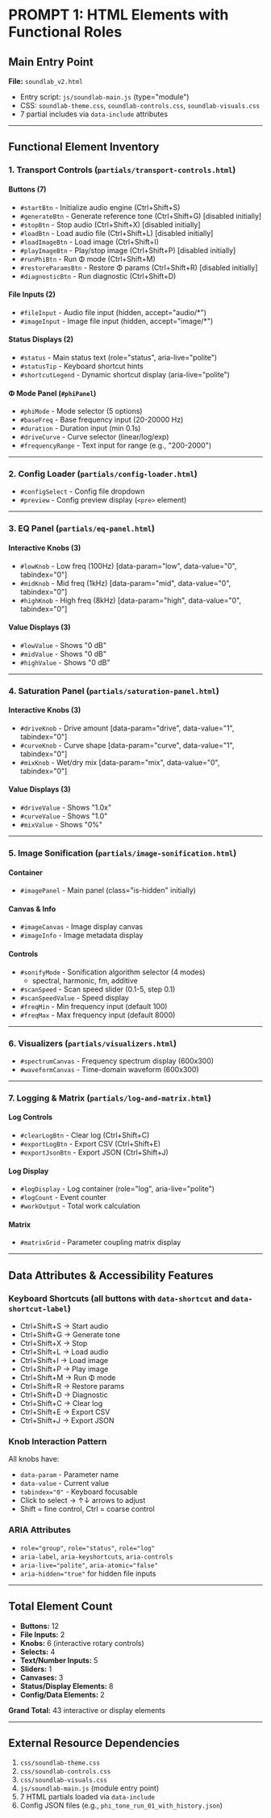 # PROMPT 1: HTML Elements with Functional Roles

## Main Entry Point
**File:** `soundlab_v2.html`
- Entry script: `js/soundlab-main.js` (type="module")
- CSS: `soundlab-theme.css`, `soundlab-controls.css`, `soundlab-visuals.css`
- 7 partial includes via `data-include` attributes

---

## Functional Element Inventory

### 1. Transport Controls (`partials/transport-controls.html`)

#### Buttons (7)
- `#startBtn` - Initialize audio engine (Ctrl+Shift+S)
- `#generateBtn` - Generate reference tone (Ctrl+Shift+G) [disabled initially]
- `#stopBtn` - Stop audio (Ctrl+Shift+X) [disabled initially]
- `#loadBtn` - Load audio file (Ctrl+Shift+L) [disabled initially]
- `#loadImageBtn` - Load image (Ctrl+Shift+I)
- `#playImageBtn` - Play/stop image (Ctrl+Shift+P) [disabled initially]
- `#runPhiBtn` - Run Φ mode (Ctrl+Shift+M)
- `#restoreParamsBtn` - Restore Φ params (Ctrl+Shift+R) [disabled initially]
- `#diagnosticBtn` - Run diagnostic (Ctrl+Shift+D)

#### File Inputs (2)
- `#fileInput` - Audio file input (hidden, accept="audio/*")
- `#imageInput` - Image file input (hidden, accept="image/*")

#### Status Displays (2)
- `#status` - Main status text (role="status", aria-live="polite")
- `#statusTip` - Keyboard shortcut hints
- `#shortcutLegend` - Dynamic shortcut display (aria-live="polite")

#### Φ Mode Panel (`#phiPanel`)
- `#phiMode` - Mode selector (5 options)
- `#baseFreq` - Base frequency input (20-20000 Hz)
- `#duration` - Duration input (min 0.1s)
- `#driveCurve` - Curve selector (linear/log/exp)
- `#frequencyRange` - Text input for range (e.g., "200-2000")

---

### 2. Config Loader (`partials/config-loader.html`)
- `#configSelect` - Config file dropdown
- `#preview` - Config preview display (`<pre>` element)

---

### 3. EQ Panel (`partials/eq-panel.html`)

#### Interactive Knobs (3)
- `#lowKnob` - Low freq (100Hz) [data-param="low", data-value="0", tabindex="0"]
- `#midKnob` - Mid freq (1kHz) [data-param="mid", data-value="0", tabindex="0"]
- `#highKnob` - High freq (8kHz) [data-param="high", data-value="0", tabindex="0"]

#### Value Displays (3)
- `#lowValue` - Shows "0 dB"
- `#midValue` - Shows "0 dB"
- `#highValue` - Shows "0 dB"

---

### 4. Saturation Panel (`partials/saturation-panel.html`)

#### Interactive Knobs (3)
- `#driveKnob` - Drive amount [data-param="drive", data-value="1", tabindex="0"]
- `#curveKnob` - Curve shape [data-param="curve", data-value="1", tabindex="0"]
- `#mixKnob` - Wet/dry mix [data-param="mix", data-value="0", tabindex="0"]

#### Value Displays (3)
- `#driveValue` - Shows "1.0x"
- `#curveValue` - Shows "1.0"
- `#mixValue` - Shows "0%"

---

### 5. Image Sonification (`partials/image-sonification.html`)

#### Container
- `#imagePanel` - Main panel (class="is-hidden" initially)

#### Canvas & Info
- `#imageCanvas` - Image display canvas
- `#imageInfo` - Image metadata display

#### Controls
- `#sonifyMode` - Sonification algorithm selector (4 modes)
  - spectral, harmonic, fm, additive
- `#scanSpeed` - Scan speed slider (0.1-5, step 0.1)
- `#scanSpeedValue` - Speed display
- `#freqMin` - Min frequency input (default 100)
- `#freqMax` - Max frequency input (default 8000)

---

### 6. Visualizers (`partials/visualizers.html`)
- `#spectrumCanvas` - Frequency spectrum display (600x300)
- `#waveformCanvas` - Time-domain waveform (600x300)

---

### 7. Logging & Matrix (`partials/log-and-matrix.html`)

#### Log Controls
- `#clearLogBtn` - Clear log (Ctrl+Shift+C)
- `#exportLogBtn` - Export CSV (Ctrl+Shift+E)
- `#exportJsonBtn` - Export JSON (Ctrl+Shift+J)

#### Log Display
- `#logDisplay` - Log container (role="log", aria-live="polite")
- `#logCount` - Event counter
- `#workOutput` - Total work calculation

#### Matrix
- `#matrixGrid` - Parameter coupling matrix display

---

## Data Attributes & Accessibility Features

### Keyboard Shortcuts (all buttons with `data-shortcut` and `data-shortcut-label`)
- Ctrl+Shift+S → Start audio
- Ctrl+Shift+G → Generate tone
- Ctrl+Shift+X → Stop
- Ctrl+Shift+L → Load audio
- Ctrl+Shift+I → Load image
- Ctrl+Shift+P → Play image
- Ctrl+Shift+M → Run Φ mode
- Ctrl+Shift+R → Restore params
- Ctrl+Shift+D → Diagnostic
- Ctrl+Shift+C → Clear log
- Ctrl+Shift+E → Export CSV
- Ctrl+Shift+J → Export JSON

### Knob Interaction Pattern
All knobs have:
- `data-param` - Parameter name
- `data-value` - Current value
- `tabindex="0"` - Keyboard focusable
- Click to select → ↑↓ arrows to adjust
- Shift = fine control, Ctrl = coarse control

### ARIA Attributes
- `role="group"`, `role="status"`, `role="log"`
- `aria-label`, `aria-keyshortcuts`, `aria-controls`
- `aria-live="polite"`, `aria-atomic="false"`
- `aria-hidden="true"` for hidden file inputs

---

## Total Element Count
- **Buttons:** 12
- **File Inputs:** 2
- **Knobs:** 6 (interactive rotary controls)
- **Selects:** 4
- **Text/Number Inputs:** 5
- **Sliders:** 1
- **Canvases:** 3
- **Status/Display Elements:** 8
- **Config/Data Elements:** 2

**Grand Total:** 43 interactive or display elements

---

## External Resource Dependencies
1. `css/soundlab-theme.css`
2. `css/soundlab-controls.css`
3. `css/soundlab-visuals.css`
4. `js/soundlab-main.js` (module entry point)
5. 7 HTML partials loaded via `data-include`
6. Config JSON files (e.g., `phi_tone_run_01_with_history.json`)
